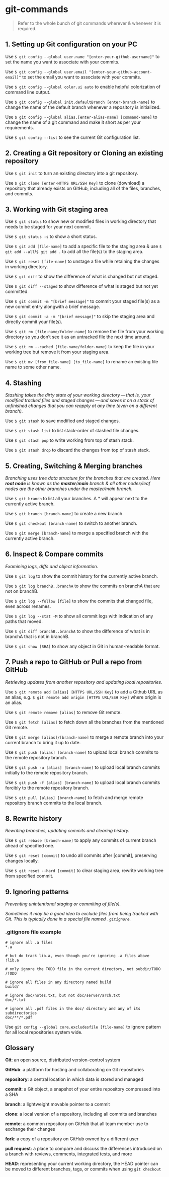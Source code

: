# git-commands

> Refer to the whole bunch of git commands wherever & whenever it is required.

## 1. Setting up Git configuration on your PC

Use `$ git config --global user.name "[enter-your-github-username]"` to set the name you want to associate with your commits.

Use `$ git config --global user.email "[enter-your-github-account-email]"` to set the email you want to associate with your commits.

Use `$ git config --global color.ui auto` to enable helpful colorization of command line output.

Use `$ git config --global init.defaultBranch [enter-branch-name]` to change the name of the default branch whenever a repository is initialized.

Use `$ git config --global alias.[enter-alias-name] [command-name]` to change the name of a git command and make it short as per your requirements.

Use `$ git config --list` to see the current Git configuration list.

## 2. Creating a Git repository or Cloning an existing repository

Use `$ git init` to turn an existing directory into a git repository.

Use `$ git clone [enter-HTTPS URL/SSH Key]` to clone (download) a repository that already exists on GitHub, including all of the files, branches, and commits.

## 3. Working with Git staging area

Use `$ git status` to show new or modified files in working directory that needs to be staged for your next commit.

Use `$ git status -s` to show a short status.

Use `$ git add [file-name]` to add a specific file to the staging area & use `$ git add --all`/`$ git add .` to add all the file(s) to the staging area.

Use `$ git reset [file-name]` to unstage a file while retaining the changes in working directory.

Use `$ git diff` to show the difference of what is changed but not staged.

Use `$ git diff --staged` to show difference of what is staged but not yet committed.

Use `$ git commit -m "[brief message]"` to commit your staged file(s) as a new commit entry alongwith a brief message.

Use `$ git commit -a -m "[brief message]"` to skip the staging area and directly commit your file(s).

Use `$ git rm [file-name/folder-name]` to remove the file from your working directory so you don’t see it as an untracked file the next time around.

Use `$ git rm --cached [file-name/folder-name]` to keep the file in your working tree but remove it from your staging area.

Use `$ git mv [from_file-name] [to_file-name]` to rename an existing file name to some other name.

## 4. Stashing

*Stashing takes the dirty state of your working directory — that is, your modified tracked files and staged changes — and saves it on a stack of unfinished changes that you can reapply at any time (even on a different branch).*

Use `$ git stash` to save modified and staged changes.

Use `$ git stash list` to list stack-order of stashed file changes.

Use `$ git stash pop` to write working from top of stash stack.

Use `$ git stash drop` to discard the changes from top of stash stack.

## 5. Creating, Switching & Merging branches

*Branching uses tree data structure for the branches that are created. Here **root node** is known as the **master**/**main** branch & all other nodes/leaf nodes are the other branches under the master/main branch.* 

Use `$ git branch` to list all your branches. A * will appear next to the currently active branch.

Use `$ git branch [branch-name]` to create a new branch.

Use `$ git checkout [branch-name]` to switch to another branch.

Use `$ git merge [branch-name]` to merge a specified branch with the currently active branch.

## 6. Inspect & Compare commits

*Examining logs, diffs and object information.*

Use `$ git log` to show the commit history for the currently active branch.

Use `$ git log branchB..branchA` to show the commits on branchA that are not on branchB.

Use `$ git log --follow [file]` to show the commits that changed file, even across renames.

Use `$ git log --stat -M` to show all commit logs with indication of any paths that moved.

Use `$ git diff branchB..branchA` to show the difference of what is in branchA that is not in branchB.

Use `$ git show [SHA]` to show any object in Git in human-readable format.

## 7. Push a repo to GitHub or Pull a repo from GitHub

*Retrieving updates from another repository and updating local repositories.*

Use `$ git remote add [alias] [HTTPS URL/SSH Key]` to add a Github URL as an alias, e.g. `$ git remote add origin [HTTPS URL/SSH Key]` where origin is an alias.

Use `$ git remote remove [alias]` to remove Git remote.

Use `$ git fetch [alias]` to fetch down all the branches from the mentioned Git remote.

Use `$ git merge [alias]/[branch-name]` to merge a remote branch into your current branch to bring it up to date.

Use `$ git push [alias] [branch-name]` to upload local branch commits to the remote repository branch.

Use `$ git push -u [alias] [branch-name]` to upload local branch commits initially to the remote repository branch.

Use `$ git push -f [alias] [branch-name]` to upload local branch commits forcibly to the remote repository branch.

Use `$ git pull [alias] [branch-name]` to fetch and merge remote repository branch commits to the local branch.

## 8. Rewrite history

*Rewriting branches, updating commits and clearing history.*

Use `$ git rebase [branch-name]` to apply any commits of current branch ahead of specified one.

Use `$ git reset [commit]` to undo all commits after [commit], preserving changes locally.

Use `$ git reset --hard [commit]` to clear staging area, rewrite working tree from specified commit.

## 9. Ignoring patterns

*Preventing unintentional staging or commiting of file(s).*

*Sometimes it may be a good idea to exclude files from being tracked with Git. This is typically done in a special file named `.gitignore`.*

### .gitignore file example

```
# ignore all .a files
*.a

# but do track lib.a, even though you're ignoring .a files above
!lib.a

# only ignore the TODO file in the current directory, not subdir/TODO
/TODO

# ignore all files in any directory named build
build/

# ignore doc/notes.txt, but not doc/server/arch.txt
doc/*.txt

# ignore all .pdf files in the doc/ directory and any of its subdirectories
doc/**/*.pdf
```

Use `git config --global core.excludesfile [file-name]` to ignore pattern for all local repositories system wide.


## Glossary

**Git**: an open source, distributed version-control system

**GitHub**: a platform for hosting and collaborating on Git repositories

**repository**: a central location in which data is stored and managed

**commit**: a Git object, a snapshot of your entire repository compressed into a SHA

**branch**: a lightweight movable pointer to a commit

**clone**: a local version of a repository, including all commits and branches

**remote**: a common repository on GitHub that all team member use to exchange their changes

**fork**: a copy of a repository on GitHub owned by a different user

**pull request**: a place to compare and discuss the differences introduced on a branch with reviews, comments, integrated
tests, and more

**HEAD**: representing your current working directory, the HEAD pointer can be moved to different branches, tags, or commits
when using `git checkout`
